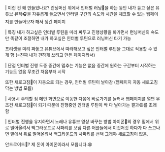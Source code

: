 | 이런 건 왜 만들었나요?
런닝머신 위에서 인터벌 러닝🏃을 하는 동안
내가 듣고 싶은 유튜브 뮤직🎧을 자유롭게 들으면서
인터벌 구간의 속도와 시간을 체크할 수 있는 웹페이지를 만들어보자 해서 생긴 페이지

| 특징
내가 하고싶은 인터벌 루틴을 미리 짜두고
진행상황을 봐가면서 런닝머신의 속도만 똑같이 조절하면
내가 하고싶은 인터벌 루틴으로 러닝머신 타기 가능

프리셋을 미리 짜놓고
유튜브에서 따라해보고 싶은 인터벌 루틴을
그대로 적용할 수 있게 함 (=진짜 내가 편하게 쓰려고 만든 페이지라서)

| 단점
인터벌 진행 도중 중간에 멈추는 기능은 없음
중간에 원하는 구간부터 시작하는 기능도 없음
무조건 처음부터 시작

또한 새로고침🔄️이 자동으로 되는 경우, 인터벌 루틴이 날아감
(웹페이지 자동 새로고침 막는 방법 모름)

| 사용시 주의할 점
메인 화면으로 이동한 다음에 바로가기를 눌러서
웹페이지를 열면 무조건 새로고침🔄️이 되기 때문에
진행중인 인터벌 루틴이 싹 다 날아가는 결과😩를 초래함

| 인터벌 진행을 유지하면서 노래나 유튜브 영상 바꾸는 방법
아이폰🍎의 경우
밑에서 위로 밀어올려서 백그라운드로 사파리를 보냄
다른 어플들에서 이것저것 하다가 다 쓰고나면
밑에서 위로 밀어올려서 백그라운드의 사파리를 선택
그래야 새로고침이 없음.

안드로이드🤖? 제 폰이 아이폰이라서 모릅니다.😩




